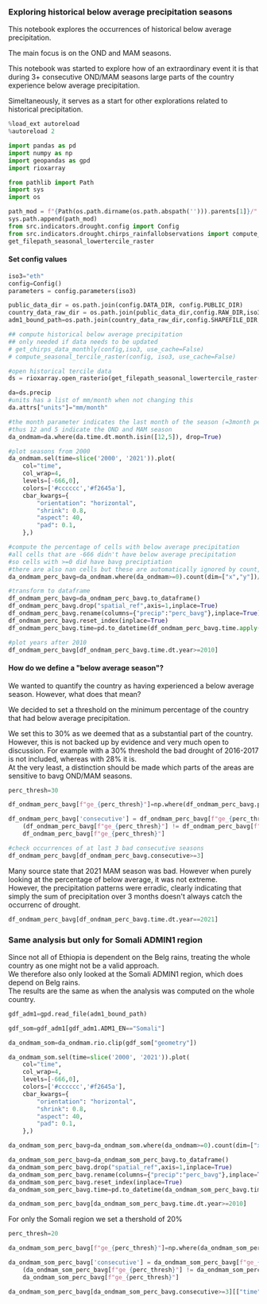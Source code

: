 ### Exploring historical below average precipitation seasons
This notebook explores the occurrences of historical below average precipitation. 

The main focus is on the OND and MAM seasons. 

This notebook was started to explore how of an extraordinary event it is that during 3+ consecutive OND/MAM seasons large parts of the country experience below average precipitation. 

Simeltaneously, it serves as a start for other explorations related to historical precipitation. 

```python
%load_ext autoreload
%autoreload 2
```

```python
import pandas as pd
import numpy as np
import geopandas as gpd
import rioxarray
```

```python
from pathlib import Path
import sys
import os

path_mod = f"{Path(os.path.dirname(os.path.abspath(''))).parents[1]}/"
sys.path.append(path_mod)
from src.indicators.drought.config import Config
from src.indicators.drought.chirps_rainfallobservations import compute_seasonal_tercile_raster, \
get_filepath_seasonal_lowertercile_raster
```

#### Set config values

```python
iso3="eth"
config=Config()
parameters = config.parameters(iso3)

public_data_dir = os.path.join(config.DATA_DIR, config.PUBLIC_DIR)
country_data_raw_dir = os.path.join(public_data_dir,config.RAW_DIR,iso3)
adm1_bound_path=os.path.join(country_data_raw_dir,config.SHAPEFILE_DIR,parameters["path_admin1_shp"])
```

```python
## compute historical below average precipitation
## only needed if data needs to be updated
# get_chirps_data_monthly(config,iso3, use_cache=False)
# compute_seasonal_tercile_raster(config, iso3, use_cache=False)
```

```python
#open historical tercile data
ds = rioxarray.open_rasterio(get_filepath_seasonal_lowertercile_raster(iso3,config)).sortby("time")
```

```python
da=ds.precip
#units has a list of mm/month when not changing this
da.attrs["units"]="mm/month"
```

```python
#the month parameter indicates the last month of the season (=3month period)
#thus 12 and 5 indicate the OND and MAM season
da_ondmam=da.where(da.time.dt.month.isin([12,5]), drop=True)
```

```python
#plot seasons from 2000
da_ondmam.sel(time=slice('2000', '2021')).plot(    
    col="time",
    col_wrap=4,
    levels=[-666,0],
    colors=['#cccccc','#f2645a'],
    cbar_kwargs={
        "orientation": "horizontal",
        "shrink": 0.8,
        "aspect": 40,
        "pad": 0.1,
    },)
```

```python
#compute the percentage of cells with below average precipitation
#all cells that are -666 didn't have below average precipitation
#so cells with >=0 did have bavg preciptiation
#there are also nan cells but these are automatically ignored by count, which is good
da_ondmam_perc_bavg=da_ondmam.where(da_ondmam>=0).count(dim=["x","y"])/da_ondmam.count(dim=["x","y"])*100
```

```python
#transform to dataframe
df_ondmam_perc_bavg=da_ondmam_perc_bavg.to_dataframe()
df_ondmam_perc_bavg.drop("spatial_ref",axis=1,inplace=True)
df_ondmam_perc_bavg.rename(columns={"precip":"perc_bavg"},inplace=True)
df_ondmam_perc_bavg.reset_index(inplace=True)
df_ondmam_perc_bavg.time=pd.to_datetime(df_ondmam_perc_bavg.time.apply(lambda x: x.strftime('%Y-%m-%d')))
```

```python
#plot years after 2010
df_ondmam_perc_bavg[df_ondmam_perc_bavg.time.dt.year>=2010]
```

#### How do we define a "below average season"? 
We wanted to quantify the country as having experienced a below average season. However, what does that mean? 

We decided to set a threshold on the minimum percentage of the country that had below average precipitation. 

We set this to 30% as we deemed that as a substantial part of the country. However, this is not backed up by evidence and very much open to discussion. 
For example with a 30% threshold the bad drought of 2016-2017 is not included, whereas with 28% it is.  
At the very least, a distinction should be made which parts of the areas are sensitive to bavg OND/MAM seasons. 

```python
perc_thresh=30
```

```python
df_ondmam_perc_bavg[f"ge_{perc_thresh}"]=np.where(df_ondmam_perc_bavg.perc_bavg>=perc_thresh,1,0)
```

```python
df_ondmam_perc_bavg['consecutive'] = df_ondmam_perc_bavg[f"ge_{perc_thresh}"].groupby( \
    (df_ondmam_perc_bavg[f"ge_{perc_thresh}"] != df_ondmam_perc_bavg[f"ge_{perc_thresh}"].shift()).cumsum()).transform('size') * \
    df_ondmam_perc_bavg[f"ge_{perc_thresh}"]

```

```python
#check occurrences of at last 3 bad consecutive seasons
df_ondmam_perc_bavg[df_ondmam_perc_bavg.consecutive>=3]
```

Many source state that 2021 MAM season was bad. However when purely looking at the percentage of below average, it was not extreme.   
However, the precipitation patterns were erradic, clearly indicating that simply the sum of precipitation over 3 months doesn't always catch the occurrenc of drought. 

```python
df_ondmam_perc_bavg[df_ondmam_perc_bavg.time.dt.year==2021]
```

### Same analysis but only for Somali ADMIN1 region
Since not all of Ethiopia is dependent on the Belg rains, treating the whole country as one might not be a valid approach.    
We therefore also only looked at the Somali ADMIN1 region, which does depend on Belg rains.   
The results are the same as when the analysis was computed on the whole country. 

```python
gdf_adm1=gpd.read_file(adm1_bound_path)
```

```python
gdf_som=gdf_adm1[gdf_adm1.ADM1_EN=="Somali"]
```

```python
da_ondmam_som=da_ondmam.rio.clip(gdf_som["geometry"])
```

```python
da_ondmam_som.sel(time=slice('2000', '2021')).plot(    
    col="time",
    col_wrap=4,
    levels=[-666,0],
    colors=['#cccccc','#f2645a'],
    cbar_kwargs={
        "orientation": "horizontal",
        "shrink": 0.8,
        "aspect": 40,
        "pad": 0.1,
    },)
```

```python
da_ondmam_som_perc_bavg=da_ondmam_som.where(da_ondmam>=0).count(dim=["x","y"])/da_ondmam_som.count(dim=["x","y"])*100
```

```python
da_ondmam_som_perc_bavg=da_ondmam_som_perc_bavg.to_dataframe()
da_ondmam_som_perc_bavg.drop("spatial_ref",axis=1,inplace=True)
da_ondmam_som_perc_bavg.rename(columns={"precip":"perc_bavg"},inplace=True)
da_ondmam_som_perc_bavg.reset_index(inplace=True)
da_ondmam_som_perc_bavg.time=pd.to_datetime(da_ondmam_som_perc_bavg.time.apply(lambda x: x.strftime('%Y-%m-%d')))
```

```python
da_ondmam_som_perc_bavg[da_ondmam_som_perc_bavg.time.dt.year>=2010]
```

For only the Somali region we set a thershold of 20%

```python
perc_thresh=20
```

```python
da_ondmam_som_perc_bavg[f"ge_{perc_thresh}"]=np.where(da_ondmam_som_perc_bavg.perc_bavg>=perc_thresh,1,0)
```

```python
da_ondmam_som_perc_bavg['consecutive'] = da_ondmam_som_perc_bavg[f"ge_{perc_thresh}"].groupby( \
    (da_ondmam_som_perc_bavg[f"ge_{perc_thresh}"] != da_ondmam_som_perc_bavg[f"ge_{perc_thresh}"].shift()).cumsum()).transform('size') * \
    da_ondmam_som_perc_bavg[f"ge_{perc_thresh}"]

```

```python
da_ondmam_som_perc_bavg[da_ondmam_som_perc_bavg.consecutive>=3][["time","perc_bavg",f"ge_{perc_thresh}","consecutive"]]
```
